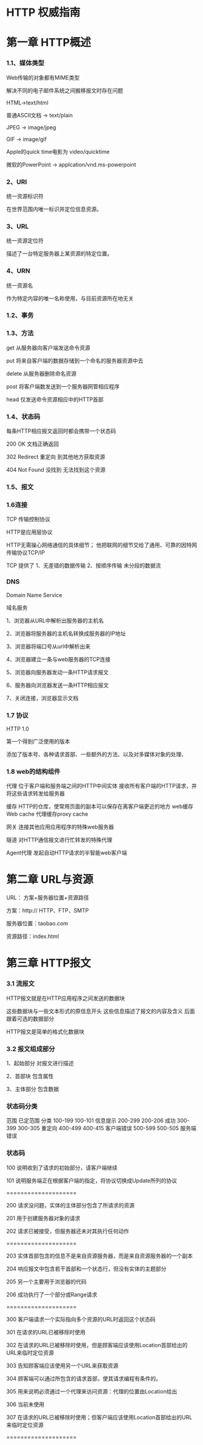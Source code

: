 # HTTP 权威指南


# 第一章 HTTP概述


### 1.1、媒体类型
  Web传输的对象都有MIME类型

  解决不同的电子邮件系统之间搬移报文时存在问题


  HTML->text/html

  普通ASCII文档 -> text/plain

  JPEG -> image/jpeg

  GIF -> image/gif

  Apple的quick time电影为 video/quicktime

  微软的PowerPoint -> applcation/vnd.ms-powerpoint


  ### 2、URI

  统一资源标识符
  
  在世界范围内唯一标识并定位信息资源。


### 3、URL

统一资源定位符

描述了一台特定服务器上某资源的特定位置。


### 4、URN

统一资源名

作为特定内容的唯一名称使用，与目前资源所在地无关


### 1.2、事务



###  1.3、方法

get 从服务器向客户端发送命令资源

put 将来自客户端的数据存储到一个命名的服务器资源中去

delete 从服务器删除命名资源

post 将客户端数发送到一个服务器网管相应程序

head 仅发送命令资源相应中的HTTP首部


### 1.4、状态码

每条HTTP相应报文返回时都会携带一个状态码

200 OK 文档正确返回

302 Redirect 重定向  到其他地方获取资源

404 Not Found 没找到 无法找到这个资源


### 1.5、报文



### 1.6连接

  TCP 传输控制协议

  HTTP是应用层协议

  HTTP无需操心网络通信的具体细节；
  他把联网的细节交给了通用、可靠的因特网传输协议TCP/IP

  TCP 提供了
  1、无差错的数据传输
  2、按顺序传输
  未分段的数据流



### DNS
Domain Name Service

域名服务


 1、浏览器从URL中解析出服务器的主机名

 2、浏览器将服务器的主机名转换成服务器的IP地址

 3、浏览器将端口号从url中解析出来

 4、浏览器建立一条与web服务器的TCP连接

 5、浏览器向服务器发动一条HTTP请求报文

 6、服务器向浏览器发送一条HTTP相应报文

 7、关闭连接，浏览器显示文档


### 1.7 协议

HTTP 1.0

第一个得到广泛使用的版本
  
  添加了版本号、各种请求首部、一些额外的方法、以及对多媒体对象的处理、



### 1.8 web的结构组件

  代理
  位于客户端和服务端之间的HTTP中间实体
  接收所有客户端的HTTP请求，并将这些请求转发给服务器

  缓存
  HTTP的仓库，使常用页面的副本可以保存在离客户端更近的地方
  web缓存Web cache   代理缓存proxy cache

  网关
  连接其他应用应用程序的特殊web服务器

  隧道
  对HTTP通信报文进行忙转发的特殊代理

  Agent代理
  发起自动HTTP请求的半智能web客户端

# 第二章 URL与资源

URL：
方案+服务器位置+资源路径

方案：http://
HTTP、FTP、SMTP

服务器位置：taobao.com

资源路径：index.html



# 第三章 HTTP报文


### 3.1 流报文
HTTP报文就是在HTTP应用程序之间发送的数据块

这些数据块与一些文本形式的原信息开头
这些信息描述了报文的内容及含义
后面跟着可选的数据部分

HTTP报文是简单的格式化数据块

### 3.2 报文组成部分

 1、起始部分
 对报文进行描述
  
 2、首部块
 包含属性

 3、主体部分
 包含数据


 ### 状态码分类

 范围        已定范围    分类
 100-199     100-101    信息提示
 200-299     200-206    成功
 300-399     300-305    重定向
 400-499     400-415    客户端错误
 500-599     500-505    服务端错误

### 状态码

100 说明收到了请求的初始部分，请客户端继续

101 说明服务端正在根据客户端的指定，将协议切换成Update所列的协议

====================

200 请求没问题，实体的主体部分包含了所请求的资源

201 用于创建服务器对象的请求

202 请求已被接受，但服务器还未对其执行任何动作

====================

203 实体首部包含的信息不是来自资源服务器，而是来自资源服务器的一个副本

204 响应报文中包含若干首部和一个状态行，但没有实体的主题部分

205 另一个主要用于浏览器的代码

206 成功执行了一个部分或Range请求

====================

300 客户端请求一个实际指向多个资源的URL时返回这个状态码

301 在请求的URL已被移除时使用

302 在请求的URL已被移除时使用，但是顾客端应该使用Location首部给出的URL来临时定位资源

303 告知顾客端应该使用另一个URL来获取资源

304 顾客端可以通过所包含的请求首部，使其请求编程有条件的。

305 用来说明必须通过一个代理来访问资源：代理的位置由Location给出

306 当前未使用

307 在请求的URL已被移除时使用；但客户端应该使用Location首部给出的URL来临时定位资源

====================


      

 

























